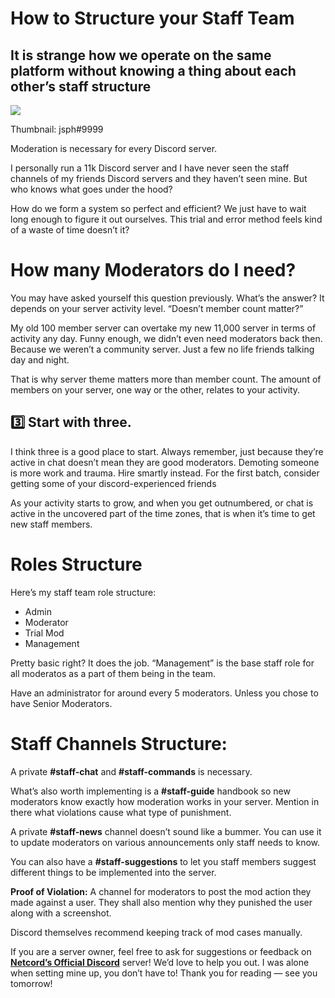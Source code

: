 How to Structure your Staff Team
================================

It is strange how we operate on the same platform without knowing a thing about each other’s staff structure
------------------------------------------------------------------------------------------------------------

![](https://miro.medium.com/max/1400/1*TYkpM-cRxDJKUHOs1fAk5Q.png)

Thumbnail: jsph#9999

Moderation is necessary for every Discord server.

I personally run a 11k Discord server and I have never seen the staff channels of my friends Discord servers and they haven’t seen mine. But who knows what goes under the hood?

How do we form a system so perfect and efficient? We just have to wait long enough to figure it out ourselves. This trial and error method feels kind of a waste of time doesn’t it?

How many Moderators do I need?
==============================

You may have asked yourself this question previously. What’s the answer? It depends on your server activity level. “Doesn’t member count matter?”

My old 100 member server can overtake my new 11,000 server in terms of activity any day. Funny enough, we didn’t even need moderators back then. Because we weren’t a community server. Just a few no life friends talking day and night.

That is why server theme matters more than member count. The amount of members on your server, one way or the other, relates to your activity.

3️⃣ Start with three.
---------------------

I think three is a good place to start. Always remember, just because they’re active in chat doesn’t mean they are good moderators. Demoting someone is more work and trauma. Hire smartly instead. For the first batch, consider getting some of your discord-experienced friends

As your activity starts to grow, and when you get outnumbered, or chat is active in the uncovered part of the time zones, that is when it’s time to get new staff members.

Roles Structure
===============

Here’s my staff team role structure:

*   Admin
*   Moderator
*   Trial Mod
*   Management

Pretty basic right? It does the job. “Management” is the base staff role for all moderatos as a part of them being in the team.

Have an administrator for around every 5 moderators. Unless you chose to have Senior Moderators.

Staff Channels Structure:
=========================

A private **#staff-chat** and **#staff-commands** is necessary.

What’s also worth implementing is a **#staff-guide** handbook so new moderators know exactly how moderation works in your server. Mention in there what violations cause what type of punishment.

A private **#staff-news** channel doesn’t sound like a bummer. You can use it to update moderators on various announcements only staff needs to know.

You can also have a **#staff-suggestions** to let you staff members suggest different things to be implemented into the server.

**Proof of Violation:** A channel for moderators to post the mod action they made against a user. They shall also mention why they punished the user along with a screenshot.

Discord themselves recommend keeping track of mod cases manually.

If you are a server owner, feel free to ask for suggestions or feedback on [**Netcord’s Official Discord**](https://discord.com/invite/JjfYGRJ2NN) server! We’d love to help you out. I was alone when setting mine up, you don’t have to! Thank you for reading — see you tomorrow!
